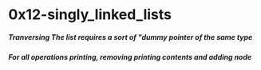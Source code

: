 # 0x12-singly_linked_lists
##### Tranversing The list requires a sort of "dummy pointer of the same type
##### For all operations printing, removing printing contents and adding node
